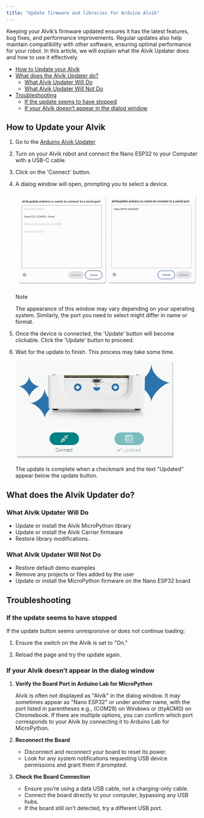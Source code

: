 ```yaml
---
title: "Update firmware and libraries for Arduino Alvik"
---
```

Keeping your Alvik’s firmware updated ensures it has the latest features, bug fixes, and performance improvements. Regular updates also help maintain compatibility with other software, ensuring optimal performance for your robot. In this article, we will explain what the Alvik Updater does and how to use it effectively.

- [How to Update your Alvik](#how-to-update-your-alvik)
- [What does the Alvik Updater do?](#what-does-the-alvik-updater-do)
    - [What Alvik Updater Will Do](#what-alvik-updater-will-do)
    - [What Alvik Updater Will Not Do](#what-alvik-updater-will-not-do)
- [Troubleshooting](#troubleshooting)
    - [If the update seems to have stopped](#if-the-update-seems-to-have-stopped)
    - [If your Alvik doesn’t appear in the dialog window](#if-your-alvik-doesnt-appear-in-the-dialog-window)

## How to Update your Alvik

1. Go to the [Arduino Alvik Updater](https://alvikupdate.arduino.cc/)

1. Turn on your Alvik robot and connect the Nano ESP32 to your Computer with a USB-C cable.

1. Click on the 'Connect' button.

1. A dialog window will open, prompting you to select a device.

    !["Connect to serial port" dialog window on PC and Chromebook](img/connect-to-serial-port.png)

    > [!NOTE]
    > The appearance of this window may vary depending on your operating system. Similarly, the port you need to select might differ in name or format.

1. Once the device is connected, the 'Update' button will become clickable. Click the 'Update' button to proceed.

1. Wait for the update to finish. This process may take some time.

    ![Update Complete visuals](img/update-complete.png)

    The update is complete when a checkmark and the text "Updated" appear below the update button.

## What does the Alvik Updater do?

### What Alvik Updater Will Do

- Update or install the Alvik MicroPython library
- Update or install the Alvik Carrier firmware
- Restore library modifications.

### What Alvik Updater Will Not Do

- Restore default demo examples
- Remove any projects or files added by the user
- Update or install the MicroPython firmware on the Nano ESP32 board

## Troubleshooting

### If the update seems to have stopped

If the update button seems unresponsive or does not continue loading:

1. Ensure the switch on the Alvik is set to "On."

1. Reload the page and try the update again.

### If your Alvik doesn’t appear in the dialog window

1. **Verify the Board Port in Arduino Lab for MicroPython**

    Alvik is often not displayed as "Alvik" in the dialog window. It may sometimes appear as "Nano ESP32" or under another name, with the port listed in parentheses e.g., (COM29) on Windows or (ttyACM0) on Chromebook. If there are multiple options, you can confirm which port corresponds to your Alvik by connecting it to Arduino Lab for MicroPython.

1. **Reconnect the Board**

    - Disconnect and reconnect your board to reset its power.
    - Look for any system notifications requesting USB device permissions and grant them if prompted.

1. **Check the Board Connection**

    - Ensure you’re using a data USB cable, not a charging-only cable.
    - Connect the board directly to your computer, bypassing any USB hubs.
    - If the board still isn’t detected, try a different USB port.
